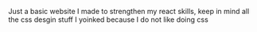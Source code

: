 Just a basic website I made to strengthen my react skills, keep in mind all the css desgin stuff I yoinked because I do not like doing css 